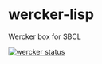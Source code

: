 wercker-lisp
============

Wercker box for SBCL 


[![wercker
status](https://app.wercker.com/status/b84d8e5ded59b5fa190b29d4ba9589f9/m
"wercker
status")](https://app.wercker.com/project/bykey/b84d8e5ded59b5fa190b29d4ba9589f9)
